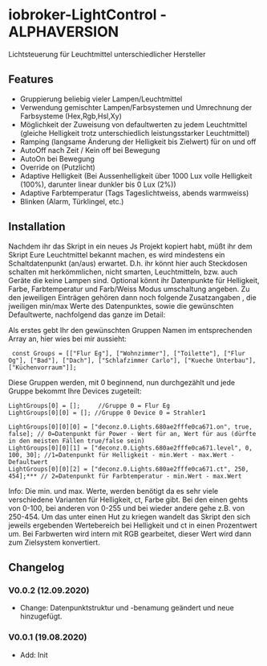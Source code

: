 # iobroker-LightControl - ALPHAVERSION
Lichtsteuerung für Leuchtmittel unterschiedlicher Hersteller


## Features
* Gruppierung beliebig vieler Lampen/Leuchtmittel
* Verwendung gemischter Lampen/Farbsystemen und Umrechnung der Farbsysteme (Hex,Rgb,Hsl,Xy)
* Möglichkeit der Zuweisung von defaultwerten zu jedem Leuchtmittel (gleiche Helligkeit trotz unterschiedlich leistungsstarker Leuchtmittel)
* Ramping (langsame Änderung der Helligkeit bis Zielwert) für on und off
* AutoOff nach Zeit / Kein off bei Bewegung 
* AutoOn bei Bewegung
* Override on (Putzlicht)
* Adaptive Helligkeit (Bei Aussenhelligkeit über 1000 Lux volle Helligkeit (100%), darunter linear dunkler bis 0 Lux (2%))
* Adaptive Farbtemperatur (Tags Tageslichtweiss, abends warmweiss)
* Blinken (Alarm, Türklingel, etc.)

## Installation
Nachdem ihr das Skript in ein neues Js Projekt kopiert habt, müßt ihr dem Skript Eure Leuchtmittel bekannt machen, es wird mindestens ein Schaltdatenpunkt (an/aus) erwartet. D.h. ihr könnt hier auch Steckdosen schalten mit herkömmlichen, nicht smarten, Leuchtmitteln, bzw. auch Geräte die keine Lampen sind.
Optional könnt ihr Datenpunkte für Helligkeit, Farbe, Farbtemperatur und Farb/Weiss Modus umschaltung angeben. Zu den jeweiligen Einträgen gehören dann noch folgende Zusatzangaben , die jweiligen min/max Werte des Datenpunktes, sowie die gewünschten Defaultwerte, nachfolgend das ganze im Detail:

Als erstes gebt Ihr den gewünschten Gruppen Namen im entsprechenden Array an, hier wies bei mir aussieht:

     const Groups = [["Flur Eg"], ["Wohnzimmer"], ["Toilette"], ["Flur Og"], ["Bad"], ["Dach"], ["Schlafzimmer Carlo"], ["Kueche Unterbau"], ["Küchenvorraum"]];

Diese Gruppen werden, mit 0 beginnend, nun durchgezählt und jede Gruppe bekommt Ihre Devices zugeteilt:

    LightGroups[0] = [];     //Gruppe 0 = Flur Eg   
    LightGroups[0][0] = []; //Gruppe 0 Device 0 = Strahler1   

    LightGroups[0][0][0] = ["deconz.0.Lights.680ae2fffe0ca671.on", true, false]; // 0=Datenpunkt für Power - Wert für an, Wert für aus (dürfte in den meisten Fällen true/false sein)   
    LightGroups[0][0][1] = ["deconz.0.Lights.680ae2fffe0ca671.level", 0, 100, 30]; //1=Datenpunkt für Helligkeit - min.Wert - max.Wert - Defaultwert   
    LightGroups[0][0][2] = ["deconz.0.Lights.680ae2fffe0ca671.ct", 250, 454];*** // 2=Datenpunkt für Farbtemperatur - min.Wert - max.Wert 

Info: Die min. und max. Werte, werden benötigt da es sehr viele verschiedene Varianten für Helligkeit, ct, Farbe gibt. Bei den einen gehts von 0-100, bei anderen von 0-255 und bei wieder andere gehe z.B. von 250-454. Um das unter einen Hut zu kriegen wandelt das Skript den sich jeweils ergebenden Wertebereich bei Helligkeit und ct in einen Prozentwert um. Bei Farbwerten wird intern mit RGB gearbeitet, dieser Wert wird dann zum Zielsystem konvertiert.


## Changelog
### V0.0.2 (12.09.2020)
* Change: Datenpunktstruktur und -benamung geändert und neue hinzugefügt.
### V0.0.1 (19.08.2020)
* Add: Init
